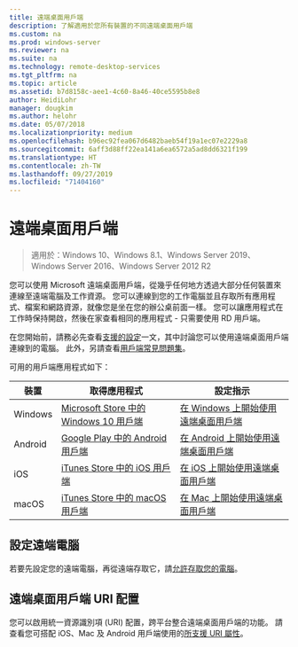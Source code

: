 ```yaml
---
title: 遠端桌面用戶端
description: 了解適用於您所有裝置的不同遠端桌面用戶端
ms.custom: na
ms.prod: windows-server
ms.reviewer: na
ms.suite: na
ms.technology: remote-desktop-services
ms.tgt_pltfrm: na
ms.topic: article
ms.assetid: b7d8158c-aee1-4c60-8a46-40ce5595b8e8
author: HeidiLohr
manager: dougkim
ms.author: helohr
ms.date: 05/07/2018
ms.localizationpriority: medium
ms.openlocfilehash: b96ec92fea067d6482baeb54f19a1ec07e2229a8
ms.sourcegitcommit: 6aff3d88ff22ea141a6ea6572a5ad8dd6321f199
ms.translationtype: HT
ms.contentlocale: zh-TW
ms.lasthandoff: 09/27/2019
ms.locfileid: "71404160"
---
```

# <a name="remote-desktop-clients"></a>遠端桌面用戶端

>適用於：Windows 10、Windows 8.1、Windows Server 2019、Windows Server 2016、Windows Server 2012 R2

您可以使用 Microsoft 遠端桌面用戶端，從幾乎任何地方透過大部分任何裝置來連線至遠端電腦及工作資源。 您可以連線到您的工作電腦並且存取所有應用程式、檔案和網路資源，就像您是坐在您的辦公桌前面一樣。 您可以讓應用程式在工作時保持開啟，然後在家查看相同的應用程式 - 只需要使用 RD 用戶端。

在您開始前，請務必先查看[支援的設定](remote-desktop-supported-config.md)一文，其中討論您可以使用遠端桌面用戶端連線到的電腦。 此外，另請查看[用戶端常見問題集](remote-desktop-client-faq.md)。

可用的用戶端應用程式如下：

| 裝置   | 取得應用程式                                                                                                     | 設定指示                                                                |
|----------|-----------------------------------------------------------------------------------------------------------------|------------------------------------------------------------------------------------|
| Windows  | [Microsoft Store 中的 Windows 10 用戶端](https://go.microsoft.com/fwlink/?LinkID=616709)                      | [在 Windows 上開始使用遠端桌面用戶端](windows.md)                |
| Android  | [Google Play 中的 Android 用戶端](https://play.google.com/store/apps/details?id=com.microsoft.rdc.android)        | [在 Android 上開始使用遠端桌面用戶端](remote-desktop-android.md) |
| iOS      | [iTunes Store 中的 iOS 用戶端](https://itunes.apple.com/app/microsoft-remote-desktop/id714464092?mt=8)     | [在 iOS 上開始使用遠端桌面用戶端](remote-desktop-ios.md)         |
| macOS    | [iTunes Store 中的 macOS 用戶端](https://itunes.apple.com/app/microsoft-remote-desktop/id1295203466?mt=12) | [在 Mac 上開始使用遠端桌面用戶端](remote-desktop-mac.md)         |

## <a name="configuring-the-remote-pc"></a>設定遠端電腦

若要先設定您的遠端電腦，再從遠端存取它，請[允許存取您的電腦](remote-desktop-allow-access.md)。

## <a name="remote-desktop-client-uri-scheme"></a>遠端桌面用戶端 URI 配置

您可以啟用統一資源識別項 (URI) 配置，跨平台整合遠端桌面用戶端的功能。 請查看您可搭配 iOS、Mac 及 Android 用戶端使用的[所支援 URI 屬性](remote-desktop-uri.md)。
